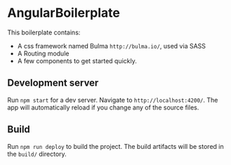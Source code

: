 # AngularBoilerplate

This boilerplate contains:
- A css framework named Bulma `http://bulma.io/`, used via SASS
- A Routing module
- A few components to get started quickly. 

## Development server

Run `npm start` for a dev server. Navigate to `http://localhost:4200/`. The app will automatically reload if you change any of the source files.


## Build

Run `npm run deploy` to build the project. The build artifacts will be stored in the `build/` directory.

